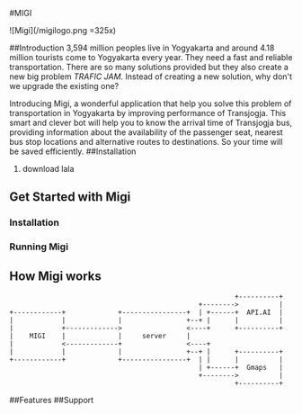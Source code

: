 #MIGI

![Migi](/migilogo.png =325x)

##Introduction
3,594 million peoples live in Yogyakarta and around 4.18 million tourists come to Yogyakarta every year. They need a fast and reliable transportation. There are so many solutions provided but they also create a new big problem *TRAFIC JAM*. Instead of creating a new solution, why don't we upgrade the existing one?

Introducing Migi, a wonderful application that help you solve this problem of transportation in Yogyakarta by improving performance of Transjogja. This smart and clever bot will help you to know the arrival time of Transjogja bus, providing information about the availability of the passenger seat, nearest bus stop locations and alternative routes to destinations. So your time will be saved efficiently.
##Installation
1. download lala
## Get Started with Migi
### Installation
### Running Migi
## How Migi works

```
                                                        +----------+
                                               +-------->          |
+------------+             +----------------+  | +------+  API.AI  |
|            |             |                +--+ |      |          |
|            +------------->                <----+      +----------+
|    MIGI    |             |     server     |
|            <-------------+                <----+
|            |             |                +--+ |      +----------+
+------------+             +----------------+  | |      |          |
                                               | +------+  Gmaps   |
                                               +-------->          |
                                                        +----------+

```

##Features
##Support
